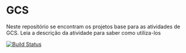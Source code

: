# GCS

Neste repositório se encontram os projetos base para as atividades de GCS. Leia a descrição da atividade para saber como utiliza-los

[![Build Status](https://travis-ci.org/joaopaulonsoares/GCS01.svg?branch=master)](https://travis-ci.org/joaopaulonsoares/GCS01)
